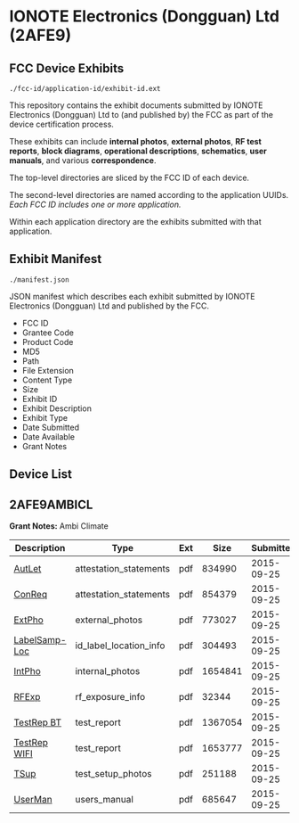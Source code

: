 # IONOTE Electronics (Dongguan) Ltd (2AFE9)
## FCC Device Exhibits

```
./fcc-id/application-id/exhibit-id.ext
```

This repository contains the exhibit documents submitted by IONOTE Electronics (Dongguan) Ltd to (and published by) the FCC as part of the device certification process.

These exhibits can include **internal photos**, **external photos**, **RF test reports**, **block diagrams**, **operational descriptions**, **schematics**, **user manuals**, and various **correspondence**.

The top-level directories are sliced by the FCC ID of each device.

The second-level directories are named according to the application UUIDs. *Each FCC ID includes one or more application.*

Within each application directory are the exhibits submitted with that application. 

## Exhibit Manifest

```
./manifest.json
```

JSON manifest which describes each exhibit submitted by IONOTE Electronics (Dongguan) Ltd and published by the FCC.

- FCC ID
- Grantee Code
- Product Code
- MD5
- Path
- File Extension
- Content Type
- Size
- Exhibit ID
- Exhibit Description
- Exhibit Type
- Date Submitted
- Date Available
- Grant Notes

## Device List
## 2AFE9AMBICL
**Grant Notes:** Ambi Climate

| Description | Type | Ext | Size | Submitted | Available |
| ----------- | ---- | --- | ---- | --------- | --------- |
| [AutLet](2AFE9AMBICL/944e9a02dddcc2f8ab14311eacdbe109/2762308.pdf) | attestation_statements | pdf | 834990 | 2015-09-25 | 2015-09-25 |
| [ConReq](2AFE9AMBICL/944e9a02dddcc2f8ab14311eacdbe109/2762309.pdf) | attestation_statements | pdf | 854379 | 2015-09-25 | 2015-09-25 |
| [ExtPho](2AFE9AMBICL/944e9a02dddcc2f8ab14311eacdbe109/2762311.pdf) | external_photos | pdf | 773027 | 2015-09-25 | 2015-09-25 |
| [LabelSamp-Loc](2AFE9AMBICL/944e9a02dddcc2f8ab14311eacdbe109/2762310.pdf) | id_label_location_info | pdf | 304493 | 2015-09-25 | 2015-09-25 |
| [IntPho](2AFE9AMBICL/944e9a02dddcc2f8ab14311eacdbe109/2762312.pdf) | internal_photos | pdf | 1654841 | 2015-09-25 | 2015-09-25 |
| [RFExp](2AFE9AMBICL/944e9a02dddcc2f8ab14311eacdbe109/2762321.pdf) | rf_exposure_info | pdf | 32344 | 2015-09-25 | 2015-09-25 |
| [TestRep BT](2AFE9AMBICL/944e9a02dddcc2f8ab14311eacdbe109/2762317.pdf) | test_report | pdf | 1367054 | 2015-09-25 | 2015-09-25 |
| [TestRep WIFI](2AFE9AMBICL/944e9a02dddcc2f8ab14311eacdbe109/2762322.pdf) | test_report | pdf | 1653777 | 2015-09-25 | 2015-09-25 |
| [TSup](2AFE9AMBICL/944e9a02dddcc2f8ab14311eacdbe109/2762313.pdf) | test_setup_photos | pdf | 251188 | 2015-09-25 | 2015-09-25 |
| [UserMan](2AFE9AMBICL/944e9a02dddcc2f8ab14311eacdbe109/2762318.pdf) | users_manual | pdf | 685647 | 2015-09-25 | 2015-09-25 |
